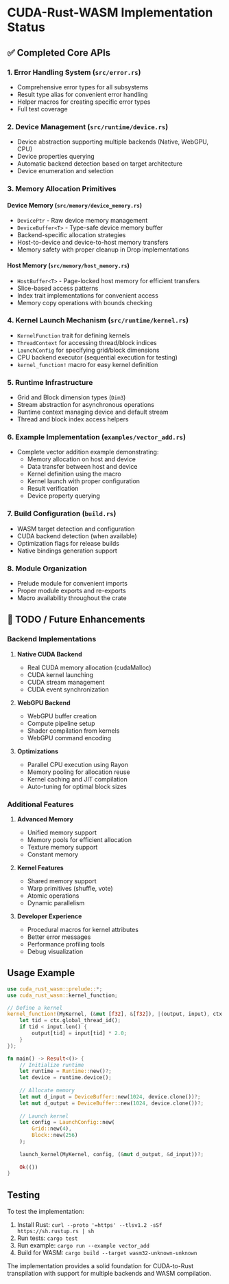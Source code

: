 # CUDA-Rust-WASM Implementation Status

## ✅ Completed Core APIs

### 1. Error Handling System (`src/error.rs`)
- Comprehensive error types for all subsystems
- Result type alias for convenient error handling
- Helper macros for creating specific error types
- Full test coverage

### 2. Device Management (`src/runtime/device.rs`)
- Device abstraction supporting multiple backends (Native, WebGPU, CPU)
- Device properties querying
- Automatic backend detection based on target architecture
- Device enumeration and selection

### 3. Memory Allocation Primitives

#### Device Memory (`src/memory/device_memory.rs`)
- `DevicePtr` - Raw device memory management
- `DeviceBuffer<T>` - Type-safe device memory buffer
- Backend-specific allocation strategies
- Host-to-device and device-to-host memory transfers
- Memory safety with proper cleanup in Drop implementations

#### Host Memory (`src/memory/host_memory.rs`)
- `HostBuffer<T>` - Page-locked host memory for efficient transfers
- Slice-based access patterns
- Index trait implementations for convenient access
- Memory copy operations with bounds checking

### 4. Kernel Launch Mechanism (`src/runtime/kernel.rs`)
- `KernelFunction` trait for defining kernels
- `ThreadContext` for accessing thread/block indices
- `LaunchConfig` for specifying grid/block dimensions
- CPU backend executor (sequential execution for testing)
- `kernel_function!` macro for easy kernel definition

### 5. Runtime Infrastructure
- Grid and Block dimension types (`Dim3`)
- Stream abstraction for asynchronous operations
- Runtime context managing device and default stream
- Thread and block index access helpers

### 6. Example Implementation (`examples/vector_add.rs`)
- Complete vector addition example demonstrating:
  - Memory allocation on host and device
  - Data transfer between host and device
  - Kernel definition using the macro
  - Kernel launch with proper configuration
  - Result verification
  - Device property querying

### 7. Build Configuration (`build.rs`)
- WASM target detection and configuration
- CUDA backend detection (when available)
- Optimization flags for release builds
- Native bindings generation support

### 8. Module Organization
- Prelude module for convenient imports
- Proper module exports and re-exports
- Macro availability throughout the crate

## 🚧 TODO / Future Enhancements

### Backend Implementations
1. **Native CUDA Backend**
   - Real CUDA memory allocation (cudaMalloc)
   - CUDA kernel launching
   - CUDA stream management
   - CUDA event synchronization

2. **WebGPU Backend**
   - WebGPU buffer creation
   - Compute pipeline setup
   - Shader compilation from kernels
   - WebGPU command encoding

3. **Optimizations**
   - Parallel CPU execution using Rayon
   - Memory pooling for allocation reuse
   - Kernel caching and JIT compilation
   - Auto-tuning for optimal block sizes

### Additional Features
1. **Advanced Memory**
   - Unified memory support
   - Memory pools for efficient allocation
   - Texture memory support
   - Constant memory

2. **Kernel Features**
   - Shared memory support
   - Warp primitives (shuffle, vote)
   - Atomic operations
   - Dynamic parallelism

3. **Developer Experience**
   - Procedural macros for kernel attributes
   - Better error messages
   - Performance profiling tools
   - Debug visualization

## Usage Example

```rust
use cuda_rust_wasm::prelude::*;
use cuda_rust_wasm::kernel_function;

// Define a kernel
kernel_function!(MyKernel, (&mut [f32], &[f32]), |(output, input), ctx| {
    let tid = ctx.global_thread_id();
    if tid < input.len() {
        output[tid] = input[tid] * 2.0;
    }
});

fn main() -> Result<()> {
    // Initialize runtime
    let runtime = Runtime::new()?;
    let device = runtime.device();
    
    // Allocate memory
    let mut d_input = DeviceBuffer::new(1024, device.clone())?;
    let mut d_output = DeviceBuffer::new(1024, device.clone())?;
    
    // Launch kernel
    let config = LaunchConfig::new(
        Grid::new(4),
        Block::new(256)
    );
    
    launch_kernel(MyKernel, config, (&mut d_output, &d_input))?;
    
    Ok(())
}
```

## Testing

To test the implementation:

1. Install Rust: `curl --proto '=https' --tlsv1.2 -sSf https://sh.rustup.rs | sh`
2. Run tests: `cargo test`
3. Run example: `cargo run --example vector_add`
4. Build for WASM: `cargo build --target wasm32-unknown-unknown`

The implementation provides a solid foundation for CUDA-to-Rust transpilation with support for multiple backends and WASM compilation.